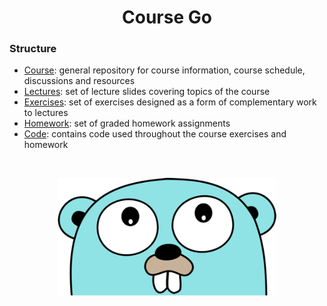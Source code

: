 <p align="center">
    <h1 align="center">Course Go</h2>
</p>

### Structure

- [Course](https://github.com/course-go/course): general repository for course information, course schedule, discussions and resources
- [Lectures](https://github.com/course-go/lectures): set of lecture slides covering topics of the course
- [Exercises](https://github.com/course-go/exercises): set of exercises designed as a form of complementary work to lectures
- [Homework](https://github.com/course-go/homework): set of graded homework assignments
- [Code](https://github.com/course-go/code): contains code used throughout the course exercises and homework

</br>

<p align="center">
    <img alt="Gopher" src="./assets/gopher-looking-up.png" width="350"/>
</p>
